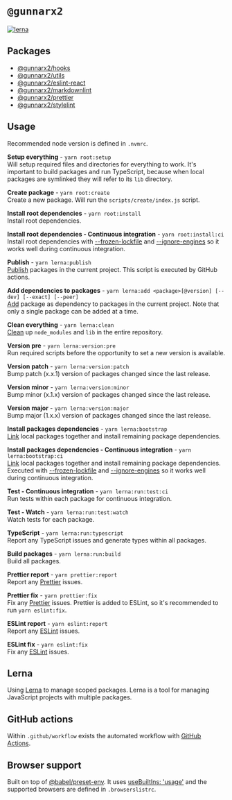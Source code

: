 # `@gunnarx2`

[![lerna](https://img.shields.io/badge/maintained%20with-lerna-cc00ff.svg)](https://lerna.js.org/)

## Packages

- [@gunnarx2/hooks](https://github.com/gunnarx2/gunnarx2-mono/tree/master/packages/hooks)
- [@gunnarx2/utils](https://github.com/gunnarx2/gunnarx2-mono/tree/master/packages/utils)
- [@gunnarx2/eslint-react](https://github.com/gunnarx2/gunnarx2-mono/tree/master/packages/eslint-react)
- [@gunnarx2/markdownlint](https://github.com/gunnarx2/gunnarx2-mono/tree/master/packages/markdownlint)
- [@gunnarx2/prettier](https://github.com/gunnarx2/gunnarx2-mono/tree/master/packages/prettier)
- [@gunnarx2/stylelint](https://github.com/gunnarx2/gunnarx2-mono/tree/master/packages/stylelint)

## Usage

Recommended node version is defined in `.nvmrc`.

**Setup everything** - `yarn root:setup`  
Will setup required files and directories for everything to work. It's important to build packages and run TypeScript, because when local packages are symlinked they will refer to its `lib` directory.

**Create package** - `yarn root:create`  
Create a new package. Will run the `scripts/create/index.js` script.

**Install root dependencies** - `yarn root:install`  
Install root dependencies.

**Install root dependencies - Continuous integration** - `yarn root:install:ci`  
Install root dependencies with [--frozen-lockfile](https://classic.yarnpkg.com/en/docs/cli/install/#toc-yarn-install-frozen-lockfile) and [--ignore-engines](https://classic.yarnpkg.com/en/docs/cli/install/#toc-yarn-install-ignore-engines) so it works well during continuous integration.

**Publish** - `yarn lerna:publish`  
[Publish](https://github.com/lerna/lerna/tree/main/commands/publish) packages in the current project. This script is executed by GitHub actions.

**Add dependencies to packages** - `yarn lerna:add <package>[@version] [--dev] [--exact] [--peer]`  
[Add](https://github.com/lerna/lerna/tree/main/commands/add) package as dependency to packages in the current project. Note that only a single package can be added at a time.

**Clean everything** - `yarn lerna:clean`  
[Clean](https://github.com/lerna/lerna/tree/main/commands/clean) up `node_modules` and `lib` in the entire repository.

**Version pre** - `yarn lerna:version:pre`  
Run required scripts before the opportunity to set a new version is available.

**Version patch** - `yarn lerna:version:patch`  
Bump patch (x.x.1) version of packages changed since the last release.

**Version minor** - `yarn lerna:version:minor`  
Bump minor (x.1.x) version of packages changed since the last release.

**Version major** - `yarn lerna:version:major`  
Bump major (1.x.x) version of packages changed since the last release.

**Install packages dependencies** - `yarn lerna:bootstrap`  
[Link](https://github.com/lerna/lerna/tree/main/commands/bootstrap) local packages together and install remaining package dependencies.

**Install packages dependencies - Continuous integration** - `yarn lerna:bootstrap:ci`  
[Link](https://github.com/lerna/lerna/tree/main/commands/bootstrap) local packages together and install remaining package dependencies. Executed with [--frozen-lockfile](https://classic.yarnpkg.com/en/docs/cli/install/#toc-yarn-install-frozen-lockfile) and [--ignore-engines](https://classic.yarnpkg.com/en/docs/cli/install/#toc-yarn-install-ignore-engines) so it works well during continuous integration.

**Test - Continuous integration** - `yarn lerna:run:test:ci`  
Run tests within each package for continuous integration.

**Test - Watch** - `yarn lerna:run:test:watch`  
Watch tests for each package.

**TypeScript** - `yarn lerna:run:typescript`  
Report any TypeScript issues and generate types within all packages.

**Build packages** - `yarn lerna:run:build`  
Build all packages.

**Prettier report** - `yarn prettier:report`  
Report any [Prettier](https://prettier.io/) issues.

**Prettier fix** - `yarn prettier:fix`  
Fix any [Prettier](https://prettier.io/) issues. Prettier is added to ESLint, so it's recommended to run `yarn eslint:fix`.

**ESLint report** - `yarn eslint:report`  
Report any [ESLint](https://eslint.org/) issues.

**ESLint fix** - `yarn eslint:fix`  
Fix any [ESLint](https://eslint.org/) issues.

## Lerna

Using [Lerna](https://github.com/lerna/lerna) to manage scoped packages. Lerna is a tool for managing JavaScript projects with multiple packages.

## GitHub actions

Within `.github/workflow` exists the automated workflow with [GitHub Actions](https://github.com/features/actions).

## Browser support

Built on top of [@babel/preset-env](https://babeljs.io/docs/en/babel-preset-env). It uses [useBuiltIns: 'usage'](https://babeljs.io/docs/en/babel-preset-env#usebuiltins-usage) and the supported browsers are defined in `.browserslistrc`.
